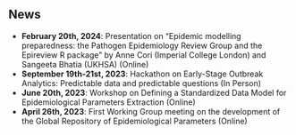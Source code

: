 ## News

* **February 20th, 2024**: Presentation on “Epidemic modelling preparedness: the Pathogen Epidemiology Review Group and the Epireview R package” by Anne Cori (Imperial College London) and Sangeeta Bhatia (UKHSA) (Online)
* **September 19th-21st, 2023**: Hackathon on Early-Stage Outbreak Analytics: Predictable data and predictable questions (In Person)
* **June 20th, 2023**: Workshop on Defining a Standardized Data Model for Epidemiological Parameters Extraction (Online)
* **April 26th, 2023**: First Working Group meeting on the development of the Global Repository of Epidemiological Parameters (Online)

